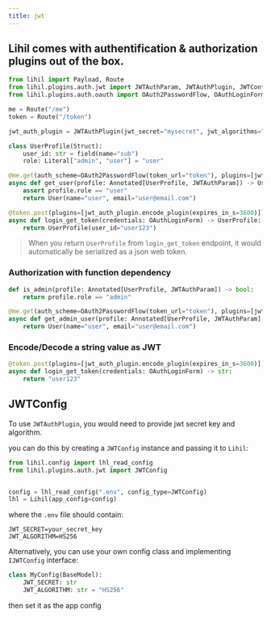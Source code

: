 ```yaml
---
title: jwt
---
```


## Lihil comes with authentification & authorization plugins out of the box.

```python
from lihil import Payload, Route
from lihil.plugins.auth.jwt import JWTAuthParam, JWTAuthPlugin, JWTConfig
from lihil.plugins.auth.oauth import OAuth2PasswordFlow, OAuthLoginForm

me = Route("/me")
token = Route("/token")

jwt_auth_plugin = JWTAuthPlugin(jwt_secret="mysecret", jwt_algorithms="HS256")

class UserProfile(Struct):
    user_id: str = field(name="sub")
    role: Literal["admin", "user"] = "user"

@me.get(auth_scheme=OAuth2PasswordFlow(token_url="token"), plugins=[jwt_auth_plugin.decode_plugin()])
async def get_user(profile: Annotated[UserProfile, JWTAuthParam]) -> User:
    assert profile.role == "user"
    return User(name="user", email="user@email.com")

@token.post(plugins=[jwt_auth_plugin.encode_plugin(expires_in_s=3600)])
async def login_get_token(credentials: OAuthLoginForm) -> UserProfile:
    return UserProfile(user_id="user123")
```

> When you return `UserProfile` from `login_get_token` endpoint, it would automatically be serialized as a json web token.

### Authorization with function dependency

```python
def is_admin(profile: Annotated[UserProfile, JWTAuthParam]) -> bool:
    return profile.role == "admin"

@me.get(auth_scheme=OAuth2PasswordFlow(token_url="token"), plugins=[jwt_auth_plugin.decode_plugin()])
async def get_admin_user(profile: Annotated[UserProfile, JWTAuthParam], _: Annotated[bool, use(is_admin)]) -> User:
    return User(name="user", email="user@email.com")
```

### Encode/Decode a string value as JWT

```python
@token.post(plugins=[jwt_auth_plugin.encode_plugin(expires_in_s=3600)])
async def login_get_token(credentials: OAuthLoginForm) -> str:
    return "user123"
```

## JWTConfig

To use `JWTAuthPlugin`, you would need to provide jwt secret key and algorithm.

you can do this by creating a `JWTConfig` instance and passing it to `Lihil`:

```python
from lihil.config import lhl_read_config
from lihil.plugins.auth.jwt import JWTConfig


config = lhl_read_config(".env", config_type=JWTConfig)
lhl = Lihil(app_config=config)
```

where the `.env` file should contain:

```env
JWT_SECRET=your_secret_key
JWT_ALGORITHM=HS256
```

Alternatively, you can use your own config class and implementing `IJWTConfig` interface:

```python
class MyConfig(BaseModel):
    JWT_SECRET: str
    JWT_ALGORITHM: str = "HS256"
```

then set it as the app config
